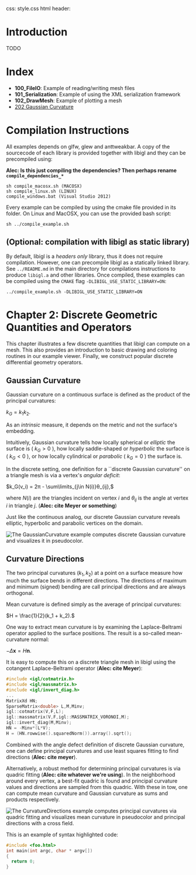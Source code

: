 css: style.css
html header:   <script type="text/javascript" src="http://cdn.mathjax.org/mathjax/latest/MathJax.js?config=TeX-AMS-MML_HTMLorMML"></script>
<link rel="stylesheet" href="http://yandex.st/highlightjs/7.3/styles/default.min.css">
<script src="http://yandex.st/highlightjs/7.3/highlight.min.js"></script>
<script>hljs.initHighlightingOnLoad();</script>

# Introduction

TODO

# Index

* **100_FileIO**: Example of reading/writing mesh files
* **101_Serialization**: Example of using the XML serialization framework
* **102_DrawMesh**: Example of plotting a mesh
* [202 Gaussian Curvature](#gaus)

# Compilation Instructions

All examples depends on glfw, glew and anttweakbar. A copy
of the sourcecode of each library is provided together with libigl
and they can be precompiled using:

**Alec: Is this just compiling the dependencies? Then perhaps rename `compile_dependencies_*`**

    sh compile_macosx.sh (MACOSX)
    sh compile_linux.sh (LINUX)
    compile_windows.bat (Visual Studio 2012)

Every example can be compiled by using the cmake file provided in its folder.
On Linux and MacOSX, you can use the provided bash script:

    sh ../compile_example.sh

## (Optional: compilation with libigl as static library)

By default, libigl is a _headers only_ library, thus it does not require
compilation. However, one can precompile libigl as a statically linked library.
See `../README.md` in the main directory for compilations instructions to
produce `libigl.a` and other libraries. Once compiled, these examples can be
compiled using the `CMAKE` flag `-DLIBIGL_USE_STATIC_LIBRARY=ON`:

    ../compile_example.sh -DLIBIGL_USE_STATIC_LIBRARY=ON

# Chapter 2: Discrete Geometric Quantities and Operators
This chapter illustrates a few discrete quantities that libigl can compute on a
mesh. This also provides an introduction to basic drawing and coloring routines
in our example viewer. Finally, we construct popular discrete differential
geometry operators.

## <a id=gaus></a> Gaussian Curvature
Gaussian curvature on a continuous surface is defined as the product of the
principal curvatures:

 $k_G = k_1 k_2.$

As an _intrinsic_ measure, it depends on the metric and
not the surface's embedding.

Intuitively, Gaussian curvature tells how locally spherical or _elliptic_ the
surface is ( $k_G>0$ ), how locally saddle-shaped or _hyperbolic_ the surface
is ( $k_G<0$ ), or how locally cylindrical or _parabolic_ ( $k_G=0$ ) the
surface is.

In the discrete setting, one definition for a ``discrete Gaussian curvature''
on a triangle mesh is via a vertex's _angular deficit_:

 $k_G(v_i) = 2π - \sum\limits_{j\in N(i)}θ_{ij},$

where $N(i)$ are the triangles incident on vertex $i$ and $θ_{ij}$ is the angle
at vertex $i$ in triangle $j$. (**Alec: cite Meyer or something**)

Just like the continuous analog, our discrete Gaussian curvature reveals
elliptic, hyperbolic and parabolic vertices on the domain.

![The `GaussianCurvature` example computes discrete Gaussian curvature and visualizes it in
pseudocolor.](images/bumpy-gaussian-curvature.jpg)

## <a id=principal></a> Curvature Directions
The two principal curvatures $(k_1,k_2)$ at a point on a surface measure how much the
surface bends in different directions. The directions of maximum and minimum
(signed) bending are call principal directions and are always
orthogonal.

Mean curvature is defined simply as the average of principal curvatures:

 $H = \frac{1}{2}(k_1 + k_2).$ 

One way to extract mean curvature is by examining the Laplace-Beltrami operator
applied to the surface positions. The result is a so-called mean-curvature
normal:

  $-\Delta \mathbf{x} = H \mathbf{n}.$ 

It is easy to compute this on a discrete triangle mesh in libigl using the cotangent
Laplace-Beltrami operator (**Alec: cite Meyer**):

```cpp
#include <igl/cotmatrix.h>
#include <igl/massmatrix.h>
#include <igl/invert_diag.h>
...
MatrixXd HN;
SparseMatrix<double> L,M,Minv;
igl::cotmatrix(V,F,L);
igl::massmatrix(V,F,igl::MASSMATRIX_VORONOI,M);
igl::invert_diag(M,Minv);
HN = -Minv*(L*V);
H = (HN.rowwise().squaredNorm()).array().sqrt();
```

Combined with the angle defect definition of discrete Gaussian curvature, one
can define principal curvatures and use least squares fitting to find
directions (**Alec: cite meyer**).

Alternatively, a robust method for determining principal curvatures is via
quadric fitting (**Alec: cite whatever we're using**). In the neighborhood
around every vertex, a best-fit quadric is found and principal curvature values
and directions are sampled from this quadric. With these in tow, one can
compute mean curvature and Gaussian curvature as sums and products
respectively.

![The `CurvatureDirections` example computes principal curvatures via quadric
fitting and visualizes mean curvature in pseudocolor and principal directions
with a cross field.](images/fertility-principal-curvature.jpg)

This is an example of syntax highlighted code:

```cpp
#include <foo.html>
int main(int argc, char * argv[])
{
  return 0;
}
```
